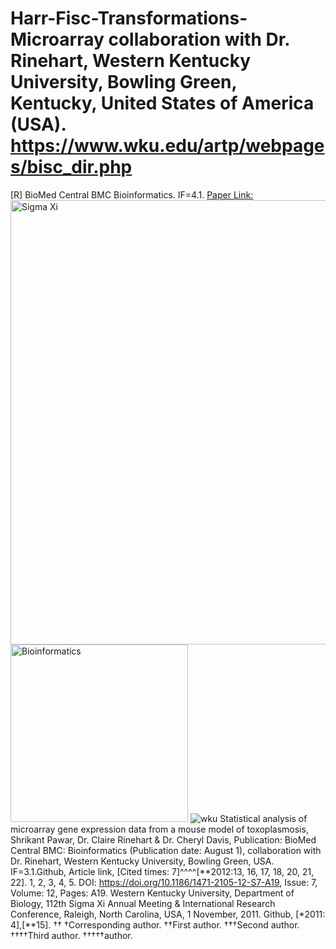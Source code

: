 # Harr-Fisc-Transformations-Microarray collaboration with Dr. Rinehart, Western Kentucky University, Bowling Green, Kentucky, United States of America (USA).  https://www.wku.edu/artp/webpages/bisc_dir.php
[R] BioMed Central BMC Bioinformatics. IF=4.1.
[Paper Link:](https://bmcbioinformatics.biomedcentral.com/articles/10.1186/1471-2105-12-S7-A19)
<img width="711" alt="Sigma Xi" src="https://github.com/spawar2/Harr-Fisc-Transformations-Microarray/assets/25118302/18734431-7740-4f24-b859-3df2480dad05">
<img width="284" alt="Bioinformatics" src="https://github.com/spawar2/Harr-Fisc-Transformations-Microarray/assets/25118302/218a190c-6681-4df8-ab01-2d48b0595273">
![wku](https://github.com/spawar2/Harr-Fisc-Transformations-Microarray/assets/25118302/95631243-6f6b-4005-aba5-06375562f02a)
Statistical analysis of microarray gene expression data from a mouse model of toxoplasmosis, Shrikant Pawar, Dr. Claire Rinehart & Dr. Cheryl Davis, Publication: BioMed Central BMC: Bioinformatics (Publication date: August 1), collaboration with Dr. Rinehart, Western Kentucky University, Bowling Green, USA. IF=3.1.Github, Article link, [Cited times: 7]^^^^[**2012:13, 16, 17, 18, 20, 21, 22]. 1, 2, 3, 4, 5. DOI: https://doi.org/10.1186/1471-2105-12-S7-A19, Issue: 7, Volume: 12, Pages: A19.
Western Kentucky University, Department of Biology, 112th Sigma Xi Annual Meeting & International Research Conference, Raleigh, North Carolina, USA, 1 November, 2011. Github,  [*2011: 4],[**15].
††
†Corresponding author. ††First author. †††Second author. ††††Third author. †††††author.
